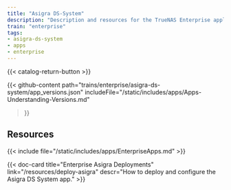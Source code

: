 ```yaml
---
title: "Asigra DS-System"
description: "Description and resources for the TrueNAS Enterprise application called Asigra DS-System."
train: "enterprise"
tags:
- asigra-ds-system
- apps
- enterprise
---
```


{{< catalog-return-button >}}

{{< github-content 
    path="trains/enterprise/asigra-ds-system/app_versions.json"
	includeFile="/static/includes/apps/Apps-Understanding-Versions.md"
>}}

## Resources

{{< include file="/static/includes/apps/EnterpriseApps.md" >}}

<div class="docs-sections">

{{< doc-card title="Enterprise Asigra Deployments" link="/resources/deploy-asigra"
descr="How to deploy and configure the Asigra DS System app." >}}

</div>
